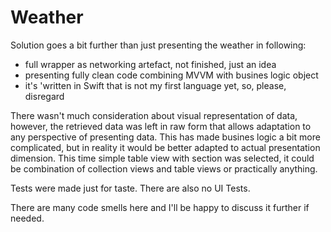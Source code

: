# Weather

Solution goes a bit further than just presenting the weather in following:
- full wrapper as networking artefact, not finished, just an idea
- presenting fully clean code combining MVVM with busines logic object
- it's 'written in Swift that is not my first language yet, so, please, disregard 

There wasn't much consideration about visual representation of data, however, the retrieved data was left in raw form that allows adaptation to any perspective of presenting data. This has made busines logic a bit more complicated, but in reality it would be better adapted to actual presentation dimension. This time simple table view with section was selected, it could be combination of collection views and table views or practically anything.

Tests were made just for taste. There are also no UI Tests.

There are many code smells here and I'll be happy to discuss it further if needed.
